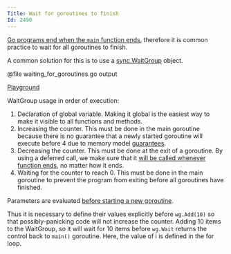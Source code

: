 ```yaml
---
Title: Wait for goroutines to finish
Id: 2490
---
```


[Go programs end when the `main` function ends](http://golang.org/ref/spec#Program_execution), therefore it is common practice to wait for all goroutines to finish.

A common solution for this is to use a [sync.WaitGroup]( http://golang.org/pkg/sync/#WaitGroup) object.

@file waiting_for_goroutines.go output

[Playground](https://play.golang.org/p/64vfZSXXHv)

WaitGroup usage in order of execution:

 1. Declaration of global variable. Making it global is the easiest way to make it visible to all functions and methods.
 2. Increasing the counter. This must be done in the main goroutine because there is no guarantee that a newly started goroutine will execute before 4 due to memory model [guarantees](http://golang.org/ref/mem#tmp_5).
 3. Decreasing the counter. This must be done at the exit of a goroutine. By using a deferred call, we make sure that it [will be called whenever function ends](http://golang.org/ref/spec#Defer_statements), no matter how it ends.
 4. Waiting for the counter to reach 0. This must be done in the main goroutine to prevent the program from exiting before all goroutines have finished.

Parameters are evaluated [before starting a new goroutine](http://golang.org/ref/spec#Go_statements).

Thus it is necessary to define their values explicitly before `wg.Add(10)` so that possibly-panicking code will not increase the counter. Adding 10 items to the WaitGroup, so it will wait for 10 items before `wg.Wait` returns the control back to `main()` goroutine. Here, the value of i is defined in the for loop.
